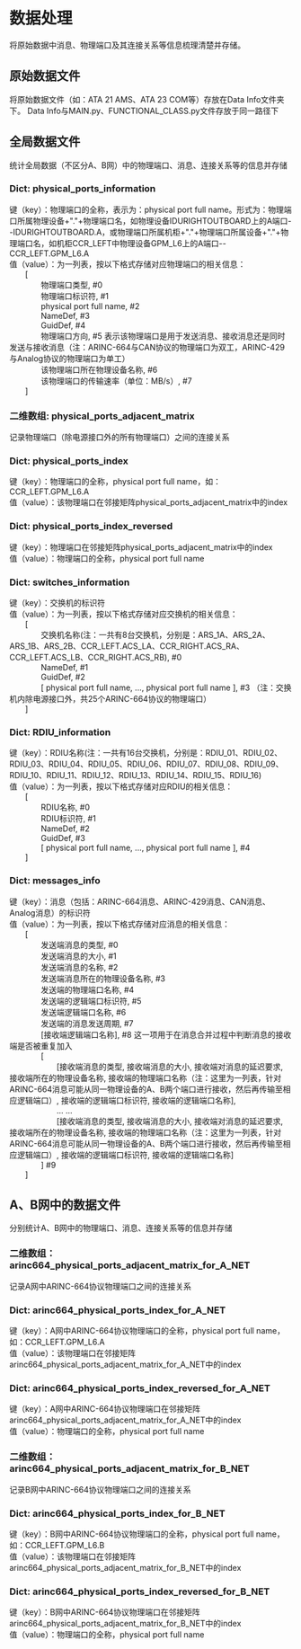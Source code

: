 # 数据处理
将原始数据中消息、物理端口及其连接关系等信息梳理清楚并存储。

## 原始数据文件
将原始数据文件（如：ATA 21 AMS、ATA 23 COM等）存放在Data Info文件夹下。
Data Info与MAIN.py、FUNCTIONAL_CLASS.py文件存放于同一路径下

## 全局数据文件
统计全局数据（不区分A、B网）中的物理端口、消息、连接关系等的信息并存储

### Dict: physical_ports_information
键（key）：物理端口的全称，表示为：physical port full name。形式为：物理端口所属物理设备+"."+物理端口名，如物理设备IDURIGHTOUTBOARD上的A端口--IDURIGHTOUTBOARD.A，或物理端口所属机柜+"."+物理端口所属设备+"."+物理端口名，如机柜CCR_LEFT中物理设备GPM_L6上的A端口--CCR_LEFT.GPM_L6.A\
值（value）：为一列表，按以下格式存储对应物理端口的相关信息：\
&emsp;&emsp;[\
&emsp;&emsp;&emsp;&emsp;物理端口类型, #0\
&emsp;&emsp;&emsp;&emsp;物理端口标识符, #1\
&emsp;&emsp;&emsp;&emsp;physical port full name, #2\
&emsp;&emsp;&emsp;&emsp;NameDef, #3\
&emsp;&emsp;&emsp;&emsp;GuidDef, #4\
&emsp;&emsp;&emsp;&emsp;物理端口方向, #5 表示该物理端口是用于发送消息、接收消息还是同时发送与接收消息（注：ARINC-664与CAN协议的物理端口为双工，ARINC-429与Analog协议的物理端口为单工）\
&emsp;&emsp;&emsp;&emsp;该物理端口所在物理设备名称, #6\
&emsp;&emsp;&emsp;&emsp;该物理端口的传输速率（单位：MB/s）, #7\
&emsp;&emsp;]

### 二维数组: physical_ports_adjacent_matrix
记录物理端口（除电源接口外的所有物理端口）之间的连接关系

### Dict: physical_ports_index
键（key）：物理端口的全称，physical port full name，如：CCR_LEFT.GPM_L6.A\
值（value）：该物理端口在邻接矩阵physical_ports_adjacent_matrix中的index

### Dict: physical_ports_index_reversed
键（key）：物理端口在邻接矩阵physical_ports_adjacent_matrix中的index\
值（value）：物理端口的全称，physical port full name

### Dict: switches_information
键（key）：交换机的标识符\
值（value）：为一列表，按以下格式存储对应交换机的相关信息：\
&emsp;&emsp;[\
&emsp;&emsp;&emsp;&emsp;交换机名称(注：一共有8台交换机，分别是：ARS_1A、ARS_2A、ARS_1B、ARS_2B、CCR_LEFT.ACS_LA、CCR_RIGHT.ACS_RA、CCR_LEFT.ACS_LB、CCR_RIGHT.ACS_RB), #0\
&emsp;&emsp;&emsp;&emsp;NameDef, #1\
&emsp;&emsp;&emsp;&emsp;GuidDef, #2\
&emsp;&emsp;&emsp;&emsp;[ physical port full name, ..., physical port full name  ], #3 （注：交换机内除电源接口外，共25个ARINC-664协议的物理端口）\
&emsp;&emsp;]

### Dict: RDIU_information
键（key）：RDIU名称(注：一共有16台交换机，分别是：RDIU_01、RDIU_02、RDIU_03、RDIU_04、RDIU_05、RDIU_06、RDIU_07、RDIU_08、RDIU_09、RDIU_10、RDIU_11、RDIU_12、RDIU_13、RDIU_14、RDIU_15、RDIU_16)\
值（value）：为一列表，按以下格式存储对应RDIU的相关信息：\
&emsp;&emsp;[\
&emsp;&emsp;&emsp;&emsp;RDIU名称, #0\
&emsp;&emsp;&emsp;&emsp;RDIU标识符, #1\
&emsp;&emsp;&emsp;&emsp;NameDef, #2\
&emsp;&emsp;&emsp;&emsp;GuidDef, #3\
&emsp;&emsp;&emsp;&emsp;[ physical port full name, ..., physical port full name ], #4\
&emsp;&emsp;]

### Dict: messages_info
键（key）：消息（包括：ARINC-664消息、ARINC-429消息、CAN消息、Analog消息）的标识符\
值（value）：为一列表，按以下格式存储对应消息的相关信息：\
&emsp;&emsp;[\
&emsp;&emsp;&emsp;&emsp;发送端消息的类型, #0\
&emsp;&emsp;&emsp;&emsp;发送端消息的大小, #1\
&emsp;&emsp;&emsp;&emsp;发送端消息的名称, #2\
&emsp;&emsp;&emsp;&emsp;发送端消息所在的物理设备名称, #3\
&emsp;&emsp;&emsp;&emsp;发送端的物理端口名称, #4\
&emsp;&emsp;&emsp;&emsp;发送端的逻辑端口标识符, #5\
&emsp;&emsp;&emsp;&emsp;发送端逻辑端口名称, #6\
&emsp;&emsp;&emsp;&emsp;发送端的消息发送周期, #7\
&emsp;&emsp;&emsp;&emsp;[接收端逻辑端口名称], #8 这一项用于在消息合并过程中判断消息的接收端是否被重复加入\
&emsp;&emsp;&emsp;&emsp;[\
&emsp;&emsp;&emsp;&emsp;&emsp;&emsp;[接收端消息的类型, 接收端消息的大小, 接收端对消息的延迟要求, 接收端所在的物理设备名称, 接收端的物理端口名称（注：这里为一列表，针对ARINC-664消息可能从同一物理设备的A、B两个端口进行接收，然后再传输至相应逻辑端口）, 接收端的逻辑端口标识符, 接收端的逻辑端口名称],\
&emsp;&emsp;&emsp;&emsp;&emsp;&emsp;... ...\
&emsp;&emsp;&emsp;&emsp;&emsp;&emsp;[接收端消息的类型, 接收端消息的大小, 接收端对消息的延迟要求, 接收端所在的物理设备名称, 接收端的物理端口名称（注：这里为一列表，针对ARINC-664消息可能从同一物理设备的A、B两个端口进行接收，然后再传输至相应逻辑端口）, 接收端的逻辑端口标识符, 接收端的逻辑端口名称]\
&emsp;&emsp;&emsp;&emsp;] #9\
&emsp;&emsp;]

## A、B网中的数据文件
分别统计A、B网中的物理端口、消息、连接关系等的信息并存储

### 二维数组：arinc664_physical_ports_adjacent_matrix_for_A_NET
记录A网中ARINC-664协议物理端口之间的连接关系

### Dict: arinc664_physical_ports_index_for_A_NET
键（key）：A网中ARINC-664协议物理端口的全称，physical port full name，如：CCR_LEFT.GPM_L6.A\
值（value）：该物理端口在邻接矩阵arinc664_physical_ports_adjacent_matrix_for_A_NET中的index

### Dict: arinc664_physical_ports_index_reversed_for_A_NET
键（key）：A网中ARINC-664协议物理端口在邻接矩阵arinc664_physical_ports_adjacent_matrix_for_A_NET中的index\
值（value）：物理端口的全称，physical port full name

### 二维数组：arinc664_physical_ports_adjacent_matrix_for_B_NET
记录B网中ARINC-664协议物理端口之间的连接关系

### Dict: arinc664_physical_ports_index_for_B_NET
键（key）：B网中ARINC-664协议物理端口的全称，physical port full name，如：CCR_LEFT.GPM_L6.B\
值（value）：该物理端口在邻接矩阵arinc664_physical_ports_adjacent_matrix_for_B_NET中的index

### Dict: arinc664_physical_ports_index_reversed_for_B_NET
键（key）：B网中ARINC-664协议物理端口在邻接矩阵arinc664_physical_ports_adjacent_matrix_for_B_NET中的index\
值（value）：物理端口的全称，physical port full name
